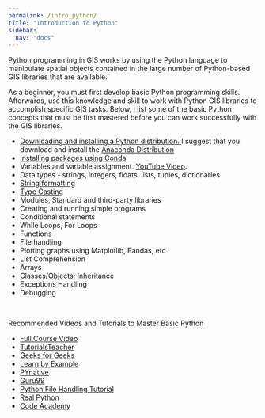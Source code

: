 ```yaml
---
permalink: /intro_python/
title: "Introduction to Python"
sidebar:
  nav: "docs" 
---
```



Python programming in GIS works by using the Python language to manipulate spatial objects contained in the large number of Python-based GIS libraries that are available. 

As a beginner, you must first develop basic Python programming skills.  Afterwards, use this knowledge and skill to work with Python GIS libraries to accomplish specific GIS tasks.  Below, I list some of the basic Python concepts that must be first mastered before you can work successfully with the GIS libraries.  

<ul>
<li> <a href="https://problemsolvingwithpython.com/01-Orientation/01.03-Installing-Anaconda-on-Windows/"> Downloading and installing a Python distribution. </a> I suggest that you download and install the <a href = "https://www.anaconda.com/products/individual">Anaconda Distribution</a> </li>
<li> <a href = "https://docs.anaconda.com/anaconda/user-guide/tasks/install-packages/"> Installing packages using Conda </a> </li>
<li> Variables and variable assignment.   <a href = "https://www.youtube.com/watch?v=yj3Uopm6XvY"> YouTube Video</a>.</li>
<li> Data types - strings, integers, floats, lists, tuples, dictionaries </li>
<li> <a href = "https://realpython.com/python-string-formatting/"> String formatting </a></li>
<li> <a href = "https://codehs.com/tutorial/evelyn/casting-in-python">Type Casting </a></li>
<li> Modules, Standard and third-party libraries  </li>
<li> Creating and running simple programs </li>
<li> Conditional statements </li>
<li> While Loops, For Loops  </li>
<li> Functions  </li>
<li> File handling  </li>
<li> Plotting graphs using Matplotlib, Pandas, etc  </li>
<li> List Comprehension  </li>
<li> Arrays  </li>
<li> Classes/Objects;  Inheritance </li>
<li> Exceptions Handling </li>
<li> Debugging  </li>
</ul>
<br/>
 
Recommended Videos and Tutorials to Master Basic Python  

* <a href = "https://www.youtube.com/watch?v=yE9v9rt6ziw">Full Course Video </a>  
* <a href = "https://www.tutorialsteacher.com/python/python-editors">TutorialsTeacher </a>  
* <a href = "https://guides.github.com/features/pages/">Geeks for Geeks </a>  
* <a href ="https://www.learnbyexample.org/python-if-else-elif-statement/">Learn by Example </a>   
* <a href = "https://pynative.com/python-if-else-and-for-loop-exercise-with-solutions/">PYnative  </a>  
*	<a href = "https://www.guru99.com/reading-and-writing-files-in-python.html">Guru99 </a>   
* <a href = "https://www.softwaretestinghelp.com/python/python-file-reading-writing/">Python File Handling Tutorial 
* <a href = "https://realpython.com/inheritance-composition-python/">Real Python </a>   
* <a href = "https://www.codecademy.com/learn/learn-python-3/modules/learn-python3-classes/cheatsheet">Code Academy </a>        
 


